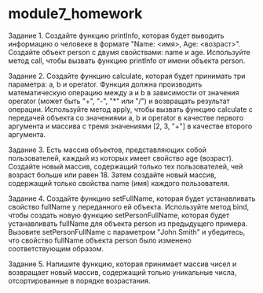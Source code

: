 # module7_homework

Задание 1.
Создайте функцию printInfo, которая будет выводить информацию о человеке в формате "Name: <имя>, Age: <возраст>". Создайте объект person с двумя свойствами: name и age. Используйте метод call, чтобы вызвать функцию printInfo от имени объекта person.

Задание 2.
Создайте функцию calculate, которая будет принимать три параметра: a, b и operator. Функция должна производить математическую операцию между a и b в зависимости от значения operator (может быть "+", "-", "*" или "/") и возвращать результат операции. Используйте метод apply, чтобы вызвать функцию calculate с передачей объекта со значениями a, b и operator в качестве первого аргумента и массива с тремя значениями [2, 3, "+"] в качестве второго аргумента.

Задание 3.
Есть массив объектов, представляющих собой пользователей, каждый из которых имеет свойство age (возраст). Создайте новый массив, содержащий только тех пользователей, чей возраст больше или равен 18. Затем создайте новый массив, содержащий только свойства name (имя) каждого пользователя.

Задание 4.
Создайте функцию setFullName, которая будет устанавливать свойство fullName у переданного ей объекта. Используйте метод bind, чтобы создать новую функцию setPersonFullName, которая будет устанавливать fullName для объекта person из предыдущего примера. Вызовите setPersonFullName с параметром "John Smith" и убедитесь, что свойство fullName объекта person было изменено соответствующим образом.

Задание 5.
Напишите функцию, которая принимает массив чисел и возвращает новый массив, содержащий только уникальные числа, отсортированные в порядке возрастания.
